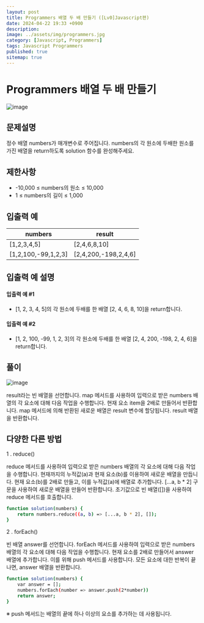 ```yaml
---
layout: post
title: Programmers 배열 두 배 만들기 ([Lv0]Javascript편)
date: 2024-04-22 19:33 +0900
description: 
image: ../assets/img/programmers.jpg
category: [Javascript, Programmers]
tags: Javascript Programmers
published: true
sitemap: true
---
```


# Programmers 배열 두 배 만들기

![image](https://github.com/gnlgk/class2024/assets/161431748/51a67dc3-35ad-40d1-8f67-204166902220)

## 문제설명

정수 배열 numbers가 매개변수로 주어집니다. numbers의 각 원소에 두배한 원소를 가진 배열을 return하도록 solution 함수를 완성해주세요.

## 제한사항

* -10,000 ≤ numbers의 원소 ≤ 10,000
* 1 ≤ numbers의 길이 ≤ 1,000

## 입출력 예

|numbers|result|
|---|---|
|[1,2,3,4,5]|[2,4,6,8,10]|
|[1,2,100,-99,1,2,3]|[2,4,200,-198,2,4,6]|

## 입출력 예 설명

#### 입출력 예 #1

* [1, 2, 3, 4, 5]의 각 원소에 두배를 한 배열 [2, 4, 6, 8, 10]을 return합니다.

####  입출력 예 #2

* [1, 2, 100, -99, 1, 2, 3]의 각 원소에 두배를 한 배열 [2, 4, 200, -198, 2, 4, 6]을 return합니다.

## 풀이

![image](https://github.com/gnlgk/class2024/assets/161431748/3972a027-dfe2-4c1c-886c-2d2b7b410907)

result라는 빈 배열을 선언합니다. map 메서드를 사용하여 입력으로 받은 numbers 배열의 각 요소에 대해 다음 작업을 수행합니다. 현재 요소 item을 2배로 만들어서 반환합니다. map 메서드에 의해 반환된 새로운 배열은 result 변수에 할당됩니다. result 배열을 반환합니다.

## 다양한 다른 방법

1 . reduce()

reduce 메서드를 사용하여 입력으로 받은 numbers 배열의 각 요소에 대해 다음 작업을 수행합니다. 현재까지의 누적값(a)과 현재 요소(b)를 이용하여 새로운 배열을 만듭니다. 현재 요소(b)를 2배로 만들고, 이를 누적값(a)에 배열로 추가합니다. [...a, b * 2] 구문을 사용하여 새로운 배열을 만들어 반환합니다. 초기값으로 빈 배열([])을 사용하여 reduce 메서드를 호출합니다.

````bash
function solution(numbers) {
    return numbers.reduce((a, b) => [...a, b * 2], []);
}
````

2 . forEach()

빈 배열 answer를 선언합니다. forEach 메서드를 사용하여 입력으로 받은 numbers 배열의 각 요소에 대해 다음 작업을 수행합니다. 현재 요소를 2배로 만들어서 answer 배열에 추가합니다. 이를 위해 push 메서드를 사용합니다. 모든 요소에 대한 반복이 끝나면, answer 배열을 반환합니다.

````bash
function solution(numbers) {
    var answer = [];
    numbers.forEach(number => answer.push(2*number))
    return answer;
}
````
※ push 메서드는 배열의 끝에 하나 이상의 요소를 추가하는 데 사용됩니다.